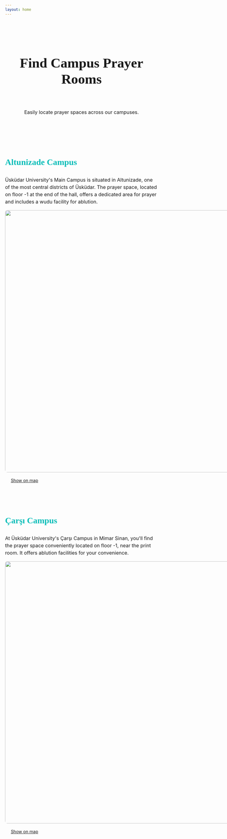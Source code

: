```yaml
---
layout: home
---
```


<script setup>
import { Fancybox } from "/fancybox/index.esm.js";
Fancybox.bind();
</script>

<!-- HERO -->
<main class="container1">

<section class="prayerspaces-hero-wrapper">
<h1 class="h1_default">Find Campus Prayer Rooms</h1>
<p class="p_default">Easily locate prayer spaces across our campuses.</p>
</section>

<!-- CAMPUSES -->
<section class="prayerspaces-campuses-wrapper">
<!-- CAMPUSES 1-->

<article>
<h3 class="h3_default">Altunizade Campus</h3>
<p class="p_default2">Üsküdar University's Main Campus is situated in Altunizade, one of the most central districts of Üsküdar. The prayer space, located on floor -1 at the end of the hall, offers a dedicated area for prayer and includes a wudu facility for ablution.</p>
<div class="prayerspaces-img-wrapper">
<div class="prayerspaces-img-main-wrapper" >
<img class="prayerspaces-img-main" data-fancybox="gallery" src="/campuses/altunizade/1.jpg" >
</div>
<div class="prayerspaces-img-side-wrapper">
<img class="prayerspaces-img-side" data-fancybox="gallery" src="/campuses/altunizade/2.jpg">
<img class="prayerspaces-img-side" data-fancybox="gallery" src="/campuses/altunizade/3.jpeg">
<img class="prayerspaces-img-side" data-fancybox="gallery" src="/campuses/altunizade/4.jpeg">
<img class="prayerspaces-img-side" data-fancybox="gallery" src="/campuses/altunizade/5.jpeg">
</div>
</div>

<div class="map-wrapper">
  <a class="map-container" target="_blank" href="https://maps.app.goo.gl/xtjHQ11aYLGJGNSLA">
    <span class="map-icon"></span>
    <span class="map">Show on map</span>
  </a>
</div>
</article>
<!-- CAMPUSES 2 -->

<article>
<h3 class="h3_default">Çarşı Campus</h3>
<p class="p_default2">At Üsküdar University's Çarşı Campus in Mimar Sinan, you'll find the prayer space conveniently located on floor -1, near the print room. It offers ablution facilities for your convenience.

</p>
<div class="prayerspaces-img-wrapper">

<div class="prayerspaces-img-main-wrapper">
<img class="prayerspaces-img-main" data-fancybox="gallery2" src="/campuses/casi/1.jpg" >
</div>
<div class="prayerspaces-img-side-wrapper">
<img class="prayerspaces-img-side" data-fancybox="gallery2" src="/campuses/casi/2.jpg">
<img class="prayerspaces-img-side" data-fancybox="gallery2" src="/campuses/casi/3.jpg">
<img class="prayerspaces-img-side" data-fancybox="gallery2" src="/campuses/casi/4.jpg">
<img class="prayerspaces-img-side" data-fancybox="gallery2" src="/campuses/casi/5.jpg">
</div>
</div>

<div class="map-wrapper">
  <a class="map-container" target="_blank" href="https://maps.app.goo.gl/T74mkvCpMhJHbrR99">
    <span class="map-icon"></span>
    <span class="map">Show on map</span>
  </a>
</div>
</article>

</section>
</main>

<style scoped>
.prayerspaces-hero-wrapper{
  max-width: 1024px;
  margin:4rem auto 0rem auto;
  text-align: center;
  display: flex;
  flex-direction: column;
  gap: 1rem;
}
.prayerspaces-campuses-wrapper img{
  border-radius: 0.5rem;
  cursor: pointer;
}

/* HERO*/
.h1_default {
  font-family: "Raleway";
  font-weight: 600;
  font-size:  2.827rem;
}
.p_default{
  font-family: "inter";
  font-size: 1rem;
  font-weight: normal;
}

/* CAMPUSES FLEX*/

.prayerspaces-campuses-wrapper{
  margin: 5rem 0rem;
  display: flex;
  flex-direction: column;
  gap: 4rem
}

/* CAMPUSES HEADING*/
.h3_default {
  font-family: "Raleway";
  font-weight: bold;
  font-size:1.75rem;
  color: #07BDB8;
}
.p_default2{
  font-family: "inter";
  font-size: 1rem;
  margin-top: 0.5rem;
  margin-bottom: 1rem;

  max-width:720px
}
/* CAMPUSES*/

.prayerspaces-img-wrapper{
  display: flex;
  flex-direction: row;
  gap: 0.5rem;
}
.prayerspaces-img-main-wrapper{

}
.prayerspaces-img-main{
  width: 864px;
  height: auto;


}
.prayerspaces-img-side-wrapper{
  display: flex;
  flex-wrap: wrap;
  gap:0.5rem;
  width: 200px;
  align-content: flex-start;
  
}
.prayerspaces-img-side{
  max-width:96px;
  max-height:96px;
  width: auto;
  height: auto;
  object-fit: cover;
}

.map-wrapper {
  margin-top: 1rem;
}

.map-container {
  display: flex;
  flex-direction: row;
  gap: 0.5rem;
  text-decoration: none; /* Ensure no underline by default */
  color: var(--vp-c-paragraph);
}

.map-container:hover {
  color: var(--vp-c-text-2); /* Optional: Use a hover color variable if defined */
}

.map-icon {
  font-family: "fa-solid";
}

.map {
  /* Remove underline to ensure it's added only on hover */
  text-decoration: underline;
}
.container1 *{
line-height: calc(1em + 0.5rem);
}
  </style>

